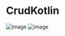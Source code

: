 # CrudKotlin


![image](https://user-images.githubusercontent.com/114372854/223146077-46c4258c-a30a-47e6-963c-d30b1a882771.png)
![image](https://user-images.githubusercontent.com/114372854/223145806-5951babd-843c-4be4-9ee7-bba1806fdf0b.png)
